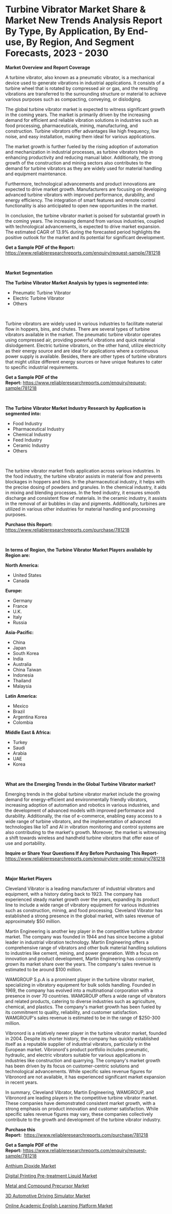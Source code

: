 <p><h1>Turbine Vibrator Market Share & Market New Trends Analysis Report By Type, By Application, By End-use, By Region, And Segment Forecasts, 2023 - 2030</h1></p><p><strong>Market Overview and Report Coverage</strong></p>
<p><p>A turbine vibrator, also known as a pneumatic vibrator, is a mechanical device used to generate vibrations in industrial applications. It consists of a turbine wheel that is rotated by compressed air or gas, and the resulting vibrations are transferred to the surrounding structure or material to achieve various purposes such as compacting, conveying, or dislodging.</p><p>The global turbine vibrator market is expected to witness significant growth in the coming years. The market is primarily driven by the increasing demand for efficient and reliable vibration solutions in industries such as food processing, pharmaceuticals, mining, manufacturing, and construction. Turbine vibrators offer advantages like high frequency, low noise, and easy installation, making them ideal for various applications.</p><p>The market growth is further fueled by the rising adoption of automation and mechanization in industrial processes, as turbine vibrators help in enhancing productivity and reducing manual labor. Additionally, the strong growth of the construction and mining sectors also contributes to the demand for turbine vibrators as they are widely used for material handling and equipment maintenance.</p><p>Furthermore, technological advancements and product innovations are expected to drive market growth. Manufacturers are focusing on developing advanced turbine vibrators with improved performance, durability, and energy efficiency. The integration of smart features and remote control functionality is also anticipated to open new opportunities in the market.</p><p>In conclusion, the turbine vibrator market is poised for substantial growth in the coming years. The increasing demand from various industries, coupled with technological advancements, is expected to drive market expansion. The estimated CAGR of 13.9% during the forecasted period highlights the positive outlook for the market and its potential for significant development.</p></p>
<p><strong>Get a Sample PDF of the Report:</strong> <a href="https://www.reliableresearchreports.com/enquiry/request-sample/781218">https://www.reliableresearchreports.com/enquiry/request-sample/781218</a></p>
<p>&nbsp;</p>
<p><strong>Market Segmentation</strong></p>
<p><strong>The Turbine Vibrator Market Analysis by types is segmented into:</strong></p>
<p><ul><li>Pneumatic Turbine Vibrator</li><li>Electric Turbine Vibrator</li><li>Others</li></ul></p>
<p>&nbsp;</p>
<p><p>Turbine vibrators are widely used in various industries to facilitate material flow in hoppers, bins, and chutes. There are several types of turbine vibrators available in the market. The pneumatic turbine vibrator operates using compressed air, providing powerful vibrations and quick material dislodgement. Electric turbine vibrators, on the other hand, utilize electricity as their energy source and are ideal for applications where a continuous power supply is available. Besides, there are other types of turbine vibrators that might utilize different energy sources or have unique features to cater to specific industrial requirements.</p></p>
<p><strong>Get a Sample PDF of the Report:</strong>&nbsp;<a href="https://www.reliableresearchreports.com/enquiry/request-sample/781218">https://www.reliableresearchreports.com/enquiry/request-sample/781218</a></p>
<p>&nbsp;</p>
<p><strong>The Turbine Vibrator Market Industry Research by Application is segmented into:</strong></p>
<p><ul><li>Food Industry</li><li>Pharmaceutical Industry</li><li>Chemical Industry</li><li>Feed Industry</li><li>Ceramic Industry</li><li>Others</li></ul></p>
<p>&nbsp;</p>
<p><p>The turbine vibrator market finds application across various industries. In the food industry, the turbine vibrator assists in material flow and prevents blockages in hoppers and bins. In the pharmaceutical industry, it helps with the precise dosing of powders and granules. In the chemical industry, it aids in mixing and blending processes. In the feed industry, it ensures smooth discharge and consistent flow of materials. In the ceramic industry, it assists in the removal of air bubbles in clay and pigments. Additionally, turbines are utilized in various other industries for material handling and processing purposes.</p></p>
<p><strong>Purchase this Report:</strong>&nbsp; <a href="https://www.reliableresearchreports.com/purchase/781218">https://www.reliableresearchreports.com/purchase/781218</a></p>
<p>&nbsp;</p>
<p><strong>In terms of Region, the Turbine Vibrator Market Players available by Region are:</strong></p>
<p>
    <p> <strong> North America: </strong>
        <ul>
            <li>United States</li>
            <li>Canada</li>
        </ul>
        </p> 
    <p> <strong> Europe: </strong>
        <ul>
            <li>Germany</li>
            <li>France</li>
            <li>U.K.</li>
            <li>Italy</li>
            <li>Russia</li>
        </ul>
        </p> 
    <p> <strong> Asia-Pacific: </strong>
        <ul>
            <li>China</li>
            <li>Japan</li>
            <li>South Korea</li>
            <li>India</li>
            <li>Australia</li>
            <li>China Taiwan</li>
            <li>Indonesia</li>
            <li>Thailand</li>
            <li>Malaysia</li>
        </ul>
        </p> 
    <p> <strong> Latin America: </strong>
        <ul>
            <li>Mexico</li>
            <li>Brazil</li>
            <li>Argentina Korea</li>
            <li>Colombia</li>
        </ul>
        </p> 
    <p> <strong> Middle East & Africa: </strong>
        <ul>
            <li>Turkey</li>
            <li>Saudi</li>
            <li>Arabia</li>
            <li>UAE</li>
            <li>Korea</li>
        </ul>
    </p>
    </p>
<p>&nbsp;</p>
<p><strong>What are the Emerging Trends in the Global Turbine Vibrator market?</strong></p>
<p><p>Emerging trends in the global turbine vibrator market include the growing demand for energy-efficient and environmentally friendly vibrators, increasing adoption of automation and robotics in various industries, and the development of advanced models with improved performance and durability. Additionally, the rise of e-commerce, enabling easy access to a wide range of turbine vibrators, and the implementation of advanced technologies like IoT and AI in vibration monitoring and control systems are also contributing to the market's growth. Moreover, the market is witnessing a shift towards wireless and handheld turbine vibrators that offer ease of use and portability.</p></p>
<p><strong>Inquire or Share Your Questions If Any Before Purchasing This Report</strong>- <a href="https://www.reliableresearchreports.com/enquiry/pre-order-enquiry/781218">https://www.reliableresearchreports.com/enquiry/pre-order-enquiry/781218</a></p>
<p>&nbsp;</p>
<p><strong>Major Market Players</strong></p>
<p><p>Cleveland Vibrator is a leading manufacturer of industrial vibrators and equipment, with a history dating back to 1923. The company has experienced steady market growth over the years, expanding its product line to include a wide range of vibratory equipment for various industries such as construction, mining, and food processing. Cleveland Vibrator has established a strong presence in the global market, with sales revenue of approximately $50 million.</p><p>Martin Engineering is another key player in the competitive turbine vibrator market. The company was founded in 1944 and has since become a global leader in industrial vibration technology. Martin Engineering offers a comprehensive range of vibrators and other bulk material handling solutions to industries like cement, mining, and power generation. With a focus on innovation and product development, Martin Engineering has consistently grown its market share over the years. The company's sales revenue is estimated to be around $100 million.</p><p>WAMGROUP S.p.A is a prominent player in the turbine vibrator market, specializing in vibratory equipment for bulk solids handling. Founded in 1969, the company has evolved into a multinational corporation with a presence in over 70 countries. WAMGROUP offers a wide range of vibrators and related products, catering to diverse industries such as agriculture, chemical, and plastics. The company's market growth has been fueled by its commitment to quality, reliability, and customer satisfaction. WAMGROUP's sales revenue is estimated to be in the range of $250-300 million.</p><p>Vibronord is a relatively newer player in the turbine vibrator market, founded in 2004. Despite its shorter history, the company has quickly established itself as a reputable supplier of industrial vibrators, particularly in the European market. Vibronord's product portfolio includes pneumatic, hydraulic, and electric vibrators suitable for various applications in industries like construction and quarrying. The company's market growth has been driven by its focus on customer-centric solutions and technological advancements. While specific sales revenue figures for Vibronord are not available, it has experienced significant market expansion in recent years.</p><p>In summary, Cleveland Vibrator, Martin Engineering, WAMGROUP, and Vibronord are leading players in the competitive turbine vibrator market. These companies have demonstrated consistent market growth, with a strong emphasis on product innovation and customer satisfaction. While specific sales revenue figures may vary, these companies collectively contribute to the growth and development of the turbine vibrator industry.</p></p>
<p><strong>Purchase this Report:</strong>&nbsp;&nbsp;<a href="https://www.reliableresearchreports.com/purchase/781218">https://www.reliableresearchreports.com/purchase/781218</a></p>
<p></p>
<p><strong>Get a Sample PDF of the Report:</strong>&nbsp;<a href="https://www.reliableresearchreports.com/enquiry/request-sample/781218">https://www.reliableresearchreports.com/enquiry/request-sample/781218</a></p>
<p><p><a href="https://www.linkedin.com/pulse/anthium-dioxide-market-size-share-global-analysis-report-2023/">Anthium Dioxide Market</a></p><p><a href="https://www.linkedin.com/pulse/digital-printing-pre-treatment-liquid-market-size-growth-forecast/">Digital Printing Pre-treatment Liquid Market</a></p><p><a href="https://www.linkedin.com/pulse/metal-compound-precursor-market-share-amp-new-trends/">Metal and Compound Precursor Market</a></p><p><a href="https://medium.com/@joycelucas56/3d-automotive-driving-simulator-market-share-evolution-and-market-growth-trends-2023-2030-532d94098d60">3D Automotive Driving Simulator Market</a></p><p><a href="https://medium.com/@emilywest91/online-academic-english-learning-platform-market-comprehensive-assessment-by-type-application-53734d5ff4c5">Online Academic English Learning Platform Market</a></p></p>